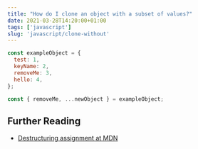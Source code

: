 ```yaml
---
title: "How do I clone an object with a subset of values?"
date: 2021-03-28T14:20:00+01:00
tags: ['javascript']
slug: 'javascript/clone-without'
---
```


```javascript
const exampleObject = {
  test: 1,
  keyName: 2,
  removeMe: 3,
  hello: 4,
};

const { removeMe, ...newObject } = exampleObject;
```

## Further Reading

 - [Destructuring assignment at MDN](https://developer.mozilla.org/en-US/docs/Web/JavaScript/Reference/Operators/Destructuring_assignment)
